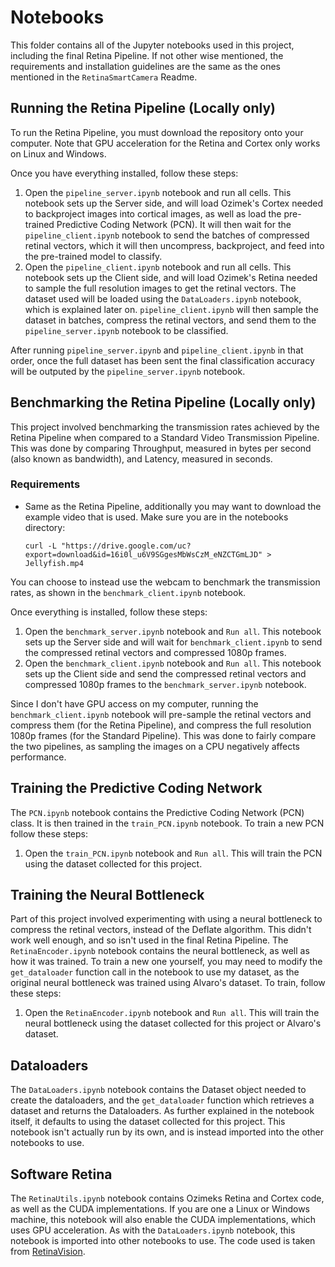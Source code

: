 # Notebooks
This folder contains all of the Jupyter notebooks used in this project, including the final Retina Pipeline. If not other wise mentioned, the requirements and installation guidelines are the same as the ones mentioned in the `RetinaSmartCamera` Readme.

## Running the Retina Pipeline (Locally only)

To run the Retina Pipeline, you must download the repository onto your computer. Note that GPU acceleration for the Retina and Cortex only works on Linux and Windows. 

Once you have everything installed, follow these steps:

1.  Open the `pipeline_server.ipynb` notebook and run all cells. This notebook sets up the Server side, and will load Ozimek's Cortex needed to backproject images into cortical images, as well as load the pre-trained Predictive Coding Network (PCN). It will then wait for the `pipeline_client.ipynb` notebook to send the batches of compressed retinal vectors, which it will then uncompress, backproject, and feed into the pre-trained model to classify.
2.  Open the `pipeline_client.ipynb` notebook and run all cells. This notebook sets up the Client side, and will load Ozimek's Retina needed to sample the full resolution images to get the retinal vectors. The dataset used will be loaded using the `DataLoaders.ipynb` notebook, which is explained later on. `pipeline_client.ipynb` will then sample the dataset in batches, compress the retinal vectors, and send them to the `pipeline_server.ipynb` notebook to be classified.

After running `pipeline_server.ipynb` and `pipeline_client.ipynb` in that order, once the full dataset has been sent the final classification accuracy will be outputed by the `pipeline_server.ipynb` notebook.

## Benchmarking the Retina Pipeline (Locally only)
This project involved benchmarking the transmission rates achieved by the Retina Pipeline when compared to a Standard Video Transmission Pipeline. This was done by comparing Throughput, measured in bytes per second (also known as bandwidth), and Latency, measured in seconds.

### Requirements
* Same as the Retina Pipeline, additionally you may want to download the example video that is used. Make sure you are in the notebooks directory: 
            
      curl -L "https://drive.google.com/uc?export=download&id=16i0l_u6V9SGgesMbWsCzM_eNZCTGmLJD" > Jellyfish.mp4

You can choose to instead use the webcam to benchmark the transmission rates, as shown in the `benchmark_client.ipynb` notebook.

Once everything is installed, follow these steps:
1.  Open the `benchmark_server.ipynb` notebook and `Run all`. This notebook sets up the Server side and will wait for `benchmark_client.ipynb` to send the compressed retinal vectors and compressed 1080p frames.
2.  Open the `benchmark_client.ipynb` notebook and `Run all`. This notebook sets up the Client side and send the compressed retinal vectors and compressed 1080p frames to the `benchmark_server.ipynb` notebook.

Since I don't have GPU access on my computer, running the `benchmark_client.ipynb` notebook will pre-sample the retinal vectors and compress them (for the Retina Pipeline), and compress the full resolution 1080p frames (for the Standard Pipeline). This was done to fairly compare the two pipelines, as sampling the images on a CPU negatively affects performance.

## Training the Predictive Coding Network
The `PCN.ipynb` notebook contains the Predictive Coding Network (PCN) class. It is then trained in the `train_PCN.ipynb` notebook. To train a new PCN follow these steps:
1.  Open the `train_PCN.ipynb` notebook and `Run all`. This will train the PCN using the dataset collected for this project.

## Training the Neural Bottleneck
Part of this project involved experimenting with using a neural bottleneck to compress the retinal vectors, instead of the Deflate algorithm. This didn't work well enough, and so isn't used in the final Retina Pipeline. The `RetinaEncoder.ipynb` notebook contains the neural bottleneck, as well as how it was trained. To train a new one yourself, you may need to modify the `get_dataloader` function call in the notebook to use my dataset, as the original neural bottleneck was trained using Alvaro's dataset. To train, follow these steps:
1.  Open the `RetinaEncoder.ipynb` notebook and `Run all`. This will train the neural bottleneck using the dataset collected for this project or Alvaro's dataset.

## Dataloaders
The `DataLoaders.ipynb` notebook contains the Dataset object needed to create the dataloaders, and the `get_dataloader` function which retrieves a dataset and returns the Dataloaders. As further explained in the notebook itself, it defaults to using the dataset collected for this project. This notebook isn't actually run by its own, and is instead imported into the other notebooks to use.

## Software Retina
The `RetinaUtils.ipynb` notebook contains Ozimeks Retina and Cortex code, as well as the CUDA implementations. If you are one a Linux or Windows machine, this notebook will also enable the CUDA implementations, which uses GPU acceleration. As with the `DataLoaders.ipynb` notebook, this notebook is imported into other notebooks to use. The code used is taken from [RetinaVision](https://github.com/Pozimek/RetinaVision).
